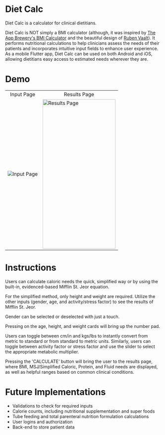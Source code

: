 # Diet Calc

Diet Calc is a calculator for clinical dietitians. 

Diet Calc is NOT simply a BMI calculator (although, it was inspired by [The App Brewery's BMI Calculator](https://github.com/londonappbrewery/bmi-calculator-flutter) and the beautiful design of [Ruben Vaalt](https://dribbble.com/shots/4585382-Simple-BMI-Calculator)). It performs nutritional calculations to help clinicians assess the needs of their patients and incorporates intuitive input fields to enhance user experience. As a mobile Flutter app, Diet Calc can be used on both Android and iOS, allowing dietitians easy access to estimated needs wherever they are. 

# Demo
<div align="center">
<table>
  <tr align="center">
    <td>Input Page</td>
     <td>Results Page</td>
  </tr>
  <tr>
    <td><img src="https://media.giphy.com/media/K9RIAsnd27pelZUfTX/giphy.gif" alt="Input Page"/></td>
    <td><img src="https://user-images.githubusercontent.com/73001148/127092221-a3193bd5-d843-43f1-9cee-f08185187878.jpg" alt="Results Page" width="235" height="480"/></td>
  </tr>
 </table>
  </div>

# Instructions

Users can calculate caloric needs the quick, simplified way or by using the built-in, evidenced-based Mifflin St. Jeor equation. 

For the simplified method, only height and weight are required. Utilize the other inputs (gender, age, and activity/stress factor) to see the results of Mifflin St. Jeor. 

Gender can be selected or deselected with just a touch. 

Pressing on the age, height, and weight cards will bring up the number pad. 

Users can toggle between cm/in and kgs/lbs to instantly convert from metric to standard or from standard to metric units. Similarly, users can toggle between activity factor or stress factor and use the slider to select the appropriate metabolic multiplier. 

Pressing the 'CALCULATE' button will bring the user to the results page, where BMI, MSJ/Simplified Caloric, Protein, and Fluid needs are displayed, as well as helpful ranges based on common clinical conditions. 


# Future Implementations

- Validations to check for required inputs
- Calorie counts, including nutritional supplementation and super foods
- Tube feeding and total parenteral nutrition formulation calculations
- User logins and authorization
- Back-end to store patient data
